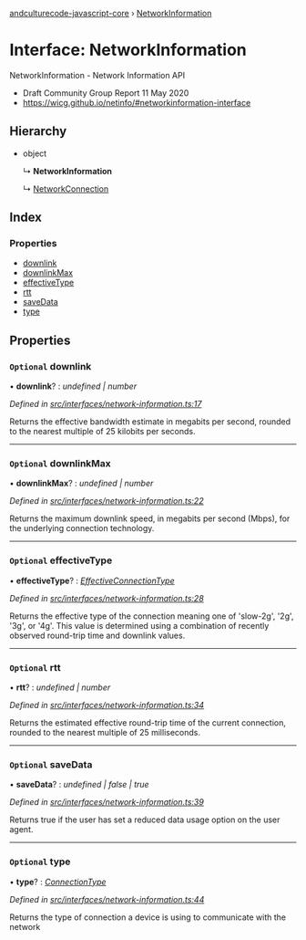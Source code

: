 [andculturecode-javascript-core](../README.md) › [NetworkInformation](networkinformation.md)

# Interface: NetworkInformation

NetworkInformation - Network Information API
- Draft Community Group Report 11 May 2020
- https://wicg.github.io/netinfo/#networkinformation-interface

## Hierarchy

* object

  ↳ **NetworkInformation**

  ↳ [NetworkConnection](networkconnection.md)

## Index

### Properties

* [downlink](networkinformation.md#optional-downlink)
* [downlinkMax](networkinformation.md#optional-downlinkmax)
* [effectiveType](networkinformation.md#optional-effectivetype)
* [rtt](networkinformation.md#optional-rtt)
* [saveData](networkinformation.md#optional-savedata)
* [type](networkinformation.md#optional-type)

## Properties

### `Optional` downlink

• **downlink**? : *undefined | number*

*Defined in [src/interfaces/network-information.ts:17](https://github.com/AndcultureCode/AndcultureCode.JavaScript.Core/blob/9ff85e0/src/interfaces/network-information.ts#L17)*

Returns the effective bandwidth estimate in megabits per second, rounded to the nearest multiple of 25 kilobits per seconds.

___

### `Optional` downlinkMax

• **downlinkMax**? : *undefined | number*

*Defined in [src/interfaces/network-information.ts:22](https://github.com/AndcultureCode/AndcultureCode.JavaScript.Core/blob/9ff85e0/src/interfaces/network-information.ts#L22)*

Returns the maximum downlink speed, in megabits per second (Mbps), for the underlying connection technology.

___

### `Optional` effectiveType

• **effectiveType**? : *[EffectiveConnectionType](../enums/effectiveconnectiontype.md)*

*Defined in [src/interfaces/network-information.ts:28](https://github.com/AndcultureCode/AndcultureCode.JavaScript.Core/blob/9ff85e0/src/interfaces/network-information.ts#L28)*

Returns the effective type of the connection meaning one of 'slow-2g', '2g', '3g', or '4g'.
This value is determined using a combination of recently observed round-trip time and downlink values.

___

### `Optional` rtt

• **rtt**? : *undefined | number*

*Defined in [src/interfaces/network-information.ts:34](https://github.com/AndcultureCode/AndcultureCode.JavaScript.Core/blob/9ff85e0/src/interfaces/network-information.ts#L34)*

Returns the estimated effective round-trip time of the current connection, rounded to the
nearest multiple of 25 milliseconds.

___

### `Optional` saveData

• **saveData**? : *undefined | false | true*

*Defined in [src/interfaces/network-information.ts:39](https://github.com/AndcultureCode/AndcultureCode.JavaScript.Core/blob/9ff85e0/src/interfaces/network-information.ts#L39)*

Returns true if the user has set a reduced data usage option on the user agent.

___

### `Optional` type

• **type**? : *[ConnectionType](../enums/connectiontype.md)*

*Defined in [src/interfaces/network-information.ts:44](https://github.com/AndcultureCode/AndcultureCode.JavaScript.Core/blob/9ff85e0/src/interfaces/network-information.ts#L44)*

Returns the type of connection a device is using to communicate with the network
